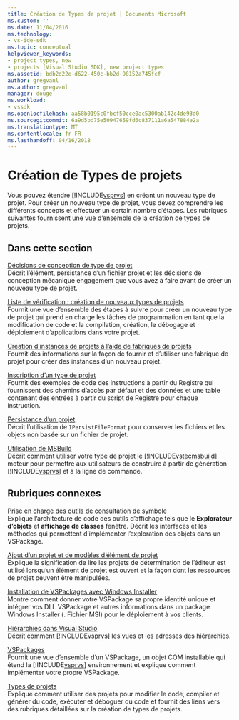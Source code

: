```yaml
---
title: Création de Types de projet | Documents Microsoft
ms.custom: ''
ms.date: 11/04/2016
ms.technology:
- vs-ide-sdk
ms.topic: conceptual
helpviewer_keywords:
- project types, new
- projects [Visual Studio SDK], new project types
ms.assetid: bdb2d22e-d622-450c-bb2d-98152a745fcf
author: gregvanl
ms.author: gregvanl
manager: douge
ms.workload:
- vssdk
ms.openlocfilehash: aa58b0195c0fbcf50cce0ac5300ab142c4de93d0
ms.sourcegitcommit: 6a9d5bd75e50947659fd6c837111a6a547884e2a
ms.translationtype: MT
ms.contentlocale: fr-FR
ms.lasthandoff: 04/16/2018
---
```

# <a name="creating-project-types"></a>Création de Types de projets
Vous pouvez étendre [!INCLUDE[vsprvs](../../code-quality/includes/vsprvs_md.md)] en créant un nouveau type de projet. Pour créer un nouveau type de projet, vous devez comprendre les différents concepts et effectuer un certain nombre d’étapes. Les rubriques suivantes fournissent une vue d’ensemble de la création de types de projets.  
  
## <a name="in-this-section"></a>Dans cette section  
 [Décisions de conception de type de projet](../../extensibility/internals/project-type-design-decisions.md)  
 Décrit l’élément, persistance d’un fichier projet et les décisions de conception mécanique engagement que vous avez à faire avant de créer un nouveau type de projet.  
  
 [Liste de vérification : création de nouveaux types de projets](../../extensibility/internals/checklist-creating-new-project-types.md)  
 Fournit une vue d’ensemble des étapes à suivre pour créer un nouveau type de projet qui prend en charge les tâches de programmation en tant que la modification de code et la compilation, création, le débogage et déploiement d’applications dans votre projet.  
  
 [Création d’instances de projets à l’aide de fabriques de projets](../../extensibility/internals/creating-project-instances-by-using-project-factories.md)  
 Fournit des informations sur la façon de fournir et d’utiliser une fabrique de projet pour créer des instances d’un nouveau projet.  
  
 [Inscription d’un type de projet](../../extensibility/internals/registering-a-project-type.md)  
 Fournit des exemples de code des instructions à partir du Registre qui fournissent des chemins d’accès par défaut et des données et une table contenant des entrées à partir du script de Registre pour chaque instruction.  
  
 [Persistance d’un projet](../../extensibility/internals/project-persistence.md)  
 Décrit l’utilisation de `IPersistFileFormat` pour conserver les fichiers et les objets non basée sur un fichier de projet.  
  
 [Utilisation de MSBuild](../../extensibility/internals/using-msbuild.md)  
 Décrit comment utiliser votre type de projet le [!INCLUDE[vstecmsbuild](../../extensibility/internals/includes/vstecmsbuild_md.md)] moteur pour permettre aux utilisateurs de construire à partir de génération [!INCLUDE[vsprvs](../../code-quality/includes/vsprvs_md.md)] et à la ligne de commande.  
  
## <a name="related-sections"></a>Rubriques connexes  
 [Prise en charge des outils de consultation de symbole](../../extensibility/internals/supporting-symbol-browsing-tools.md)  
 Explique l’architecture de code des outils d’affichage tels que le **Explorateur d’objets** et **affichage de classes** fenêtre. Décrit les interfaces et les méthodes qui permettent d’implémenter l’exploration des objets dans un VSPackage.  
  
 [Ajout d’un projet et de modèles d’élément de projet](../../extensibility/internals/adding-project-and-project-item-templates.md)  
 Explique la signification de lire les projets de détermination de l’éditeur est utilisé lorsqu’un élément de projet est ouvert et la façon dont les ressources de projet peuvent être manipulées.  
  
 [Installation de VSPackages avec Windows Installer](../../extensibility/internals/installing-vspackages-with-windows-installer.md)  
 Montre comment donner votre VSPackage sa propre identité unique et intégrer vos DLL VSPackage et autres informations dans un package Windows Installer (. Fichier MSI) pour le déploiement à vos clients.  
  
 [Hiérarchies dans Visual Studio](../../extensibility/internals/hierarchies-in-visual-studio.md)  
 Décrit comment [!INCLUDE[vsprvs](../../code-quality/includes/vsprvs_md.md)] les vues et les adresses des hiérarchies.  
  
 [VSPackages](../../extensibility/internals/vspackages.md)  
 Fournit une vue d’ensemble d’un VSPackage, un objet COM installable qui étend la [!INCLUDE[vsprvs](../../code-quality/includes/vsprvs_md.md)] environnement et explique comment implémenter votre propre VSPackage.  
  
 [Types de projets](../../extensibility/internals/project-types.md)  
 Explique comment utiliser des projets pour modifier le code, compiler et générer du code, exécuter et déboguer du code et fournit des liens vers des rubriques détaillées sur la création de types de projets.